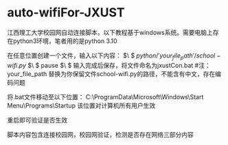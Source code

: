 # auto-wifiFor-JXUST
江西理工大学校园网自动连接脚本，以下教程基于windows系统。需要电脑上存在python3环境，笔者用的是python 3.10

在任意位置创建一个文件，输入以下内容：
$\\ $
$python /'your_file_path'/school-wifi.py$ 
$\\ $
pause
$\\ $
输入完成后保存，将文件命名为jxustCon.bat
#注：your_file_path 替换为你保留文件school-wifi.py的路径，不能含有中文，存在编码问题

将.bat文件移动至以下位置：
C:\ProgramData\Microsoft\Windows\Start Menu\Programs\Startup
该位置对计算机所有用户生效

重启即可验证是否生效

脚本内容包含连接校园网，校园网验证，检测是否存在网络三部分内容
